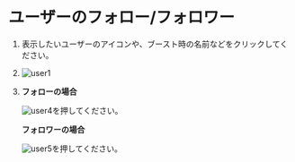 # ユーザーのフォロー/フォロワー

1. 表示したいユーザーのアイコンや、ブースト時の名前などをクリックしてください。
2. ![user1](https://dl.thedesk.top/media/user1.PNG)
3. **フォローの場合**  

   ![user4](https://dl.thedesk.top/media/user4.PNG)を押してください。  

   **フォロワーの場合**  

   ![user5](https://dl.thedesk.top/media/user5.PNG)を押してください。  


